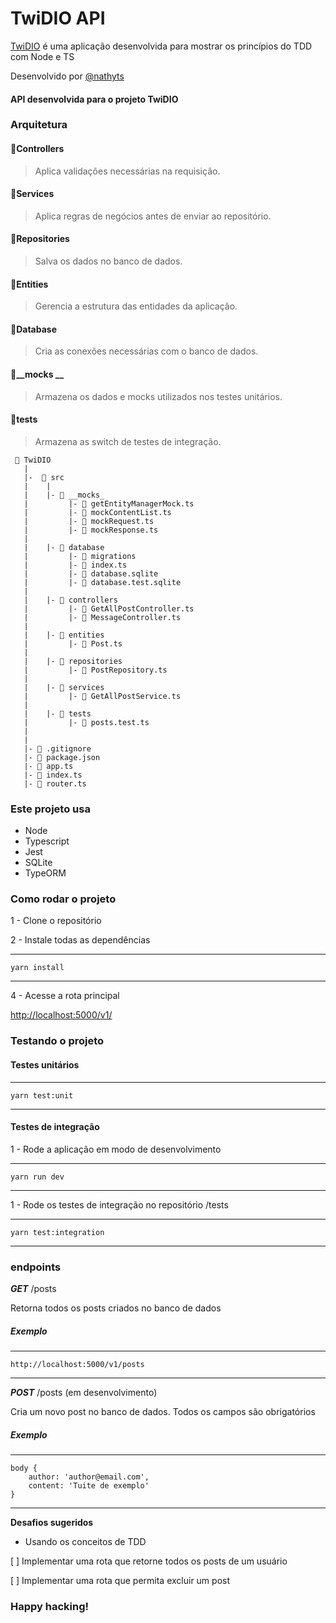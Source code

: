 # TwiDIO API

[TwiDIO](https://github.com/nathyts/twidio/) é uma aplicação desenvolvida para mostrar os princípios do TDD com Node e TS

Desenvolvido por [@nathyts](https://github.com/nathyts)


#### API desenvolvida para o projeto TwiDIO

### Arquitetura

#### 📂Controllers
> Aplica validações necessárias na requisição.
#### 📂Services
> Aplica regras de negócios antes de enviar ao repositório.
#### 📂Repositories
> Salva os dados no banco de dados.
#### 📂Entities
> Gerencia a estrutura das entidades da aplicação.
#### 📂Database
> Cria as conexões necessárias com o banco de dados.

#### 📂__mocks __
> Armazena os dados e mocks utilizados nos testes unitários.
#### 📂tests
> Armazena as switch de testes de integração.

```
 📁 TwiDIO
   |
   |-  📁 src
   |    |
   |    |- 📁 __mocks_
   |         |- 📄 getEntityManagerMock.ts
   |         |- 📄 mockContentList.ts
   |         |- 📄 mockRequest.ts
   |         |- 📄 mockResponse.ts
   |
   |    |- 📁 database
   |         |- 📁 migrations
   |         |- 📄 index.ts
   |         |- 📄 database.sqlite
   |         |- 📄 database.test.sqlite
   |
   |    |- 📁 controllers
   |         |- 📄 GetAllPostController.ts
   |         |- 📄 MessageController.ts
   |
   |    |- 📁 entities
   |         |- 📄 Post.ts
   |
   |    |- 📁 repositories
   |         |- 📄 PostRepository.ts
   |
   |    |- 📁 services
   |         |- 📄 GetAllPostService.ts
   |
   |    |- 📁 tests
   |         |- 📄 posts.test.ts
   |
   |
   |- 📄 .gitignore
   |- 📄 package.json
   |- 📄 app.ts
   |- 📄 index.ts
   |- 📄 router.ts

```

### Este projeto usa
- Node
- Typescript
- Jest
- SQLite
- TypeORM

### Como rodar o projeto

1 - Clone o repositório

2 - Instale todas as dependências

---
    yarn install
---

4 - Acesse a rota principal

<http://localhost:5000/v1/>

### Testando o projeto

#### Testes unitários

---
    yarn test:unit
---

#### Testes de integração

1 - Rode a aplicação em modo de desenvolvimento

---
    yarn run dev
---

1 - Rode os testes de integração no repositório /tests

---
    yarn test:integration
---

### endpoints

**_GET_** /posts

Retorna todos os posts criados no banco de dados

##### Exemplo

---
    http://localhost:5000/v1/posts
---

**_POST_** /posts (em desenvolvimento)

Cria um novo post no banco de dados. Todos os campos são obrigatórios

##### Exemplo

---
    body {
        author: 'author@email.com',
        content: 'Tuite de exemplo'
    }
---

**Desafios sugeridos**

- Usando os conceitos de TDD

[ ] Implementar uma rota que retorne todos os posts de um usuário

[ ] Implementar uma rota que permita excluir um post

### Happy hacking!
